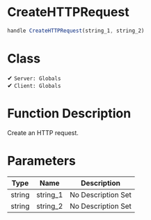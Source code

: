 # CreateHTTPRequest
```js	
handle CreateHTTPRequest(string_1, string_2)
```
# Class
✔ `Server: Globals`  
✔ `Client: Globals`  

# Function Description
Create an HTTP request.
# Parameters
Type|Name|Description
--|--|--
string|string_1|No Description Set
string|string_2|No Description Set
